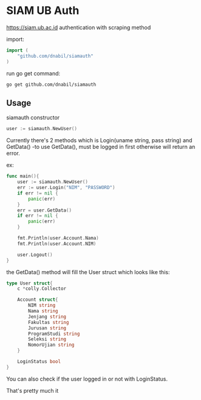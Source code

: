 # SIAM UB Auth

https://siam.ub.ac.id authentication with scraping method

import:
```go
import (
	"github.com/dnabil/siamauth"
)
```
run go get command:
```
go get github.com/dnabil/siamauth
```

## Usage
siamauth constructor
```go
user := siamauth.NewUser()
```

Currently there's 2 methods which is Login(uname string, pass string) and GetData()
-to use GetData(), must be logged in first otherwise will return an error.

ex:
```go
func main(){
	user := siamauth.NewUser()
	err := user.Login("NIM", "PASSWORD")
	if err != nil {
		panic(err)
	}
	err = user.GetData()
	if err != nil {
		panic(err)
	}

	fmt.Println(user.Account.Nama)
	fmt.Println(user.Account.NIM)

	user.Logout()
}
```

the GetData() method will fill the User struct which looks like this:
```go
type User struct{
	c *colly.Collector

  	Account struct{
		NIM string
		Nama string
		Jenjang string
		Fakultas string
		Jurusan string
		ProgramStudi string
		Seleksi string
		NomorUjian string
	}

	LoginStatus bool
}
```

You can also check if the user logged in or not with LoginStatus.

That's pretty much it
